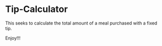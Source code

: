 # Tip-Calculator

This seeks to calculate the total amount of a meal purchased with a fixed tip. 

Enjoy!!!
